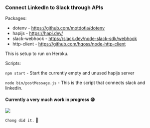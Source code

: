 ### Connect LinkedIn to Slack through APIs

Packages:

- dotenv - https://github.com/motdotla/dotenv
- hapijs - https://hapi.dev/
- slack-webhook - https://slack.dev/node-slack-sdk/webhook
- http-client - https://github.com/hqoss/node-http-client

This is setup to run on Heroku.

Scripts:

`npm start` - Start the currently empty and unused hapijs server

`node bin/postMessage.js` - This is the script that connects slack and linkedin.

#### Currently a very much work in progress 😁













<img src="https://gvanrossum.github.io/images/internetdog.gif">














`Chong did it.` 👀